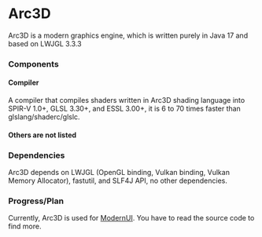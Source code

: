 # Arc3D
Arc3D is a modern graphics engine, which is written purely in Java 17 and based on LWJGL 3.3.3

### Components
#### Compiler
A compiler that compiles shaders written in Arc3D shading language into SPIR-V 1.0+, GLSL 3.30+,
and ESSL 3.00+, it is 6 to 70 times faster than glslang/shaderc/glslc.
#### Others are not listed

### Dependencies
Arc3D depends on LWJGL (OpenGL binding, Vulkan binding, Vulkan Memory Allocator), fastutil, and SLF4J API,
no other dependencies.

### Progress/Plan
Currently, Arc3D is used for [ModernUI](https://github.com/BloCamLimb/ModernUI).
You have to read the source code to find more.